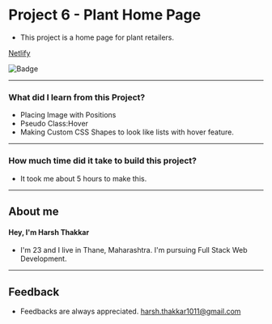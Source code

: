 # **Project 6 - Plant Home Page**

- This project is a home page for plant retailers. 

[Netlify](https://plant-home-page-harshthakkar1011.netlify.app/)

![Badge](https://img.shields.io/badge/Netlify-Link-green)

---

### **What did I learn from this Project?**

 - Placing Image with Positions
 - Pseudo Class:Hover
 - Making Custom CSS Shapes to look like lists with hover feature.

---

### **How much time did it take to build this project?**

- It took me about 5 hours to make this.  

---

## **About me**

#### **Hey, I'm Harsh Thakkar**

- I'm 23 and I live in Thane, Maharashtra. I'm pursuing Full Stack Web Development.

---

## **Feedback**
- Feedbacks are always appreciated. harsh.thakkar1011@gmail.com